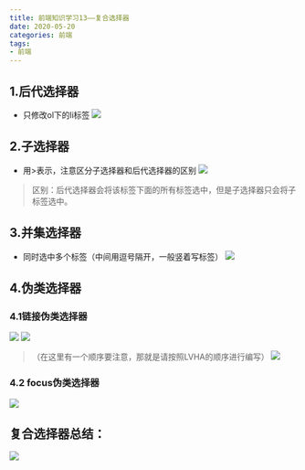 ```yaml
---
title: 前端知识学习13——复合选择器
date: 2020-05-20
categories: 前端
tags: 
- 前端
---
```

## 1.后代选择器
* 只修改ol下的li标签
![](https://jiapeiyang.oss-cn-beijing.aliyuncs.com/img/20200520215907.png)

## 2.子选择器
* 用>表示，注意区分子选择器和后代选择器的区别
![](https://jiapeiyang.oss-cn-beijing.aliyuncs.com/img/20200520215951.png)
>区别：后代选择器会将该标签下面的所有标签选中，但是子选择器只会将子标签选中。

## 3.并集选择器
* 同时选中多个标签（中间用逗号隔开，一般竖着写标签）
![](https://jiapeiyang.oss-cn-beijing.aliyuncs.com/img/20200520220046.png)

## 4.伪类选择器
### 4.1链接伪类选择器
![](https://jiapeiyang.oss-cn-beijing.aliyuncs.com/img/20200520220133.png)
![](https://jiapeiyang.oss-cn-beijing.aliyuncs.com/img/20200520220142.png)
>（在这里有一个顺序要注意，那就是请按照LVHA的顺序进行编写）
![](https://jiapeiyang.oss-cn-beijing.aliyuncs.com/img/20200520220204.png)

### 4.2 focus伪类选择器
![](https://jiapeiyang.oss-cn-beijing.aliyuncs.com/img/20200520220235.png)

## 复合选择器总结：
![](https://jiapeiyang.oss-cn-beijing.aliyuncs.com/img/20200520220249.png)